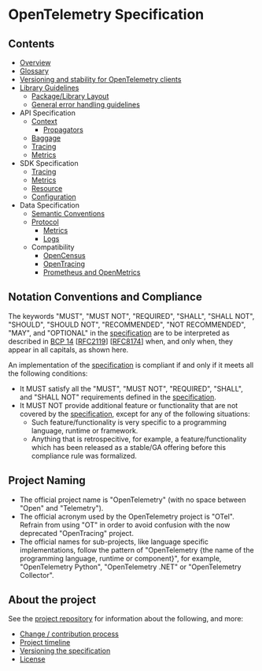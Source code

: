 <!--- Hugo front matter used to generate the website version of this page:
linkTitle: Specification
no_list: true
cascade:
  body_class: otel-docs-spec
  github_repo: &repo https://github.com/open-telemetry/opentelemetry-specification
  github_subdir: specification
  path_base_for_github_subdir: content/en/docs/reference/specification/
  github_project_repo: *repo
--->

# OpenTelemetry Specification

## Contents

- [Overview](overview.md)
- [Glossary](glossary.md)
- [Versioning and stability for OpenTelemetry clients](versioning-and-stability.md)
- [Library Guidelines](library-guidelines.md)
  - [Package/Library Layout](library-layout.md)
  - [General error handling guidelines](error-handling.md)
- API Specification
  - [Context](context/README.md)
    - [Propagators](context/api-propagators.md)
  - [Baggage](baggage/api.md)
  - [Tracing](trace/api.md)
  - [Metrics](metrics/api.md)
- SDK Specification
  - [Tracing](trace/sdk.md)
  - [Metrics](metrics/sdk.md)
  - [Resource](resource/sdk.md)
  - [Configuration](sdk-configuration.md)
- Data Specification
  - [Semantic Conventions](overview.md#semantic-conventions)
  - [Protocol](protocol/README.md)
    - [Metrics](metrics/data-model.md)
    - [Logs](logs/data-model.md)
  - Compatibility
    - [OpenCensus](compatibility/opencensus.md)
    - [OpenTracing](compatibility/opentracing.md)
    - [Prometheus and OpenMetrics](compatibility/prometheus_and_openmetrics.md)

## Notation Conventions and Compliance

The keywords "MUST", "MUST NOT", "REQUIRED", "SHALL", "SHALL NOT", "SHOULD",
"SHOULD NOT", "RECOMMENDED", "NOT RECOMMENDED", "MAY", and "OPTIONAL" in the
[specification][] are to be interpreted as described in [BCP
14](https://tools.ietf.org/html/bcp14)
[[RFC2119](https://tools.ietf.org/html/rfc2119)]
[[RFC8174](https://tools.ietf.org/html/rfc8174)] when, and only when, they
appear in all capitals, as shown here.

An implementation of the [specification][] is compliant if and only if it meets
all the following conditions:

* It MUST satisfy all the "MUST", "MUST NOT", "REQUIRED", "SHALL", and "SHALL
NOT" requirements defined in the [specification][].
* It MUST NOT provide additional feature or functionality that are not covered
  by the [specification][], except for any of the following situations:
  * Such feature/functionality is very specific to a programming language, runtime
    or framework.
  * Anything that is retrospecitive, for example, a feature/functionality which
    has been released as a stable/GA offering before this compliance rule was
    formalized.

## Project Naming

- The official project name is "OpenTelemetry" (with no space between "Open" and
  "Telemetry").
- The official acronym used by the OpenTelemetry project is "OTel". Refrain from
  using "OT" in order to avoid confusion with the now deprecated "OpenTracing"
  project.
- The official names for sub-projects, like language specific implementations,
  follow the pattern of "OpenTelemetry {the name of the programming language,
  runtime or component}", for example, "OpenTelemetry Python", "OpenTelemetry
  .NET" or "OpenTelemetry Collector".

## About the project

See the [project repository][] for information about the following, and more:

- [Change / contribution process](../README.md#change--contribution-process)
- [Project timeline](../README.md#project-timeline)
- [Versioning the specification](../README.md#versioning-the-specification)
- [License](../README.md#license)

[project repository]: https://github.com/open-telemetry/opentelemetry-specification
[specification]: overview.md
